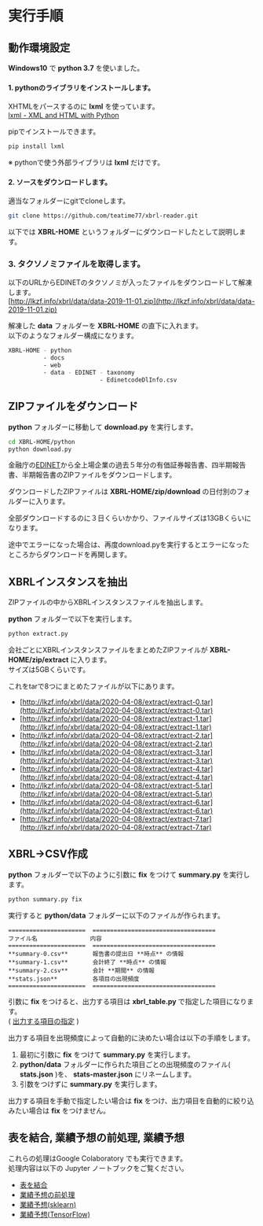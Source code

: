 # 実行手順

## 動作環境設定

**Windows10** で **python 3.7** を使いました。

#### 1. pythonのライブラリをインストールします。

XHTMLをパースするのに **lxml** を使っています。  
[lxml - XML and HTML with Python](https://lxml.de/)  
  
pipでインストールできます。

```bash
pip install lxml
```

※ pythonで使う外部ライブラリは **lxml** だけです。

#### 2. ソースをダウンロードします。

適当なフォルダーにgitでcloneします。

```bash
git clone https://github.com/teatime77/xbrl-reader.git
```

以下では **XBRL-HOME** というフォルダーにダウンロードしたとして説明します。

### 3. タクソノミファイルを取得します。

以下のURLからEDINETのタクソノミが入ったファイルをダウンロードして解凍します。  
[http://lkzf.info/xbrl/data/data-2019-11-01.zip](http://lkzf.info/xbrl/data/data-2019-11-01.zip)  
  
解凍した **data** フォルダーを **XBRL-HOME** の直下に入れます。  
以下のようなフォルダー構成になります。

```bash
XBRL-HOME - python
          - docs
          - web
          - data - EDINET - taxonomy
                          - EdinetcodeDlInfo.csv
```

## ZIPファイルをダウンロード

**python** フォルダーに移動して **download.py** を実行します。

```bash
cd XBRL-HOME/python
python download.py
```

金融庁の[EDINET](https://disclosure.edinet-fsa.go.jp/)から全上場企業の過去５年分の有価証券報告書、四半期報告書、半期報告書のZIPファイルをダウンロードします。  

ダウンロードしたZIPファイルは **XBRL-HOME/zip/download** の日付別のフォルダーに入ります。  
  
全部ダウンロードするのに３日くらいかかり、ファイルサイズは13GBくらいになります。 

途中でエラーになった場合は、再度download.pyを実行するとエラーになったところからダウンロードを再開します。

## XBRLインスタンスを抽出
ZIPファイルの中からXBRLインスタンスファイルを抽出します。

**python** フォルダーで以下を実行します。

```bash
python extract.py
```

会社ごとにXBRLインスタンスファイルをまとめたZIPファイルが **XBRL-HOME/zip/extract** に入ります。  
サイズは5GBくらいです。  
  
これをtarで8つにまとめたファイルが以下にあります。  
* [http://lkzf.info/xbrl/data/2020-04-08/extract/extract-0.tar](http://lkzf.info/xbrl/data/2020-04-08/extract/extract-0.tar)  
* [http://lkzf.info/xbrl/data/2020-04-08/extract/extract-1.tar](http://lkzf.info/xbrl/data/2020-04-08/extract/extract-1.tar)  
* [http://lkzf.info/xbrl/data/2020-04-08/extract/extract-2.tar](http://lkzf.info/xbrl/data/2020-04-08/extract/extract-2.tar)  
* [http://lkzf.info/xbrl/data/2020-04-08/extract/extract-3.tar](http://lkzf.info/xbrl/data/2020-04-08/extract/extract-3.tar)  
* [http://lkzf.info/xbrl/data/2020-04-08/extract/extract-4.tar](http://lkzf.info/xbrl/data/2020-04-08/extract/extract-4.tar)  
* [http://lkzf.info/xbrl/data/2020-04-08/extract/extract-5.tar](http://lkzf.info/xbrl/data/2020-04-08/extract/extract-5.tar)  
* [http://lkzf.info/xbrl/data/2020-04-08/extract/extract-6.tar](http://lkzf.info/xbrl/data/2020-04-08/extract/extract-6.tar)  
* [http://lkzf.info/xbrl/data/2020-04-08/extract/extract-7.tar](http://lkzf.info/xbrl/data/2020-04-08/extract/extract-7.tar)  

## XBRL→CSV作成

**python** フォルダーで以下のように引数に **fix** をつけて **summary.py** を実行します。

```bash
python summary.py fix
```

実行すると **python/data** フォルダーに以下のファイルが作られます。

```eval_rst
======================  ===================================
ファイル名               内容
======================  ===================================
**summary-0.csv**       報告書の提出日 **時点** の情報  
**summary-1.csv**       会計終了 **時点** の情報  
**summary-2.csv**       会計 **期間** の情報  
**stats.json**          各項目の出現頻度
======================  ===================================
```

引数に **fix** をつけると、出力する項目は **xbrl_table.py** で指定した項目になります。  
 ( [出力する項目の指定](output_items.md) )


出力する項目を出現頻度によって自動的に決めたい場合は以下の手順をします。

1. 最初に引数に **fix** をつけて **summary.py** を実行します。
2. **python/data** フォルダーに作られた項目ごとの出現頻度のファイル( **stats.json** )を、 **stats-master.json** にリネームします。
3. 引数をつけずに **summary.py** を実行します。

出力する項目を手動で指定したい場合は **fix** をつけ、出力項目を自動的に絞り込みたい場合は **fix** をつけません。

## 表を結合, 業績予想の前処理, 業績予想

これらの処理はGoogle Colaboratory でも実行できます。  
処理内容は以下の Jupyter ノートブックをご覧ください。  

* [表を結合](https://github.com/teatime77/xbrl-reader/blob/master/notebook/make_summary_join.ipynb)  
* [業績予想の前処理](https://github.com/teatime77/xbrl-reader/blob/master/notebook/preprocess.ipynb)  
* [業績予想(sklearn)](https://github.com/teatime77/xbrl-reader/blob/master/notebook/sklearn.ipynb)  
* [業績予想(TensorFlow)](https://github.com/teatime77/xbrl-reader/blob/master/notebook/TensorFlow.ipynb)  
